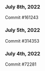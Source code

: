 ### July 8th, 2022

Commit #161243

### July 5th, 2022

Commit #314353


### July 4th, 2022

Commit #72281
